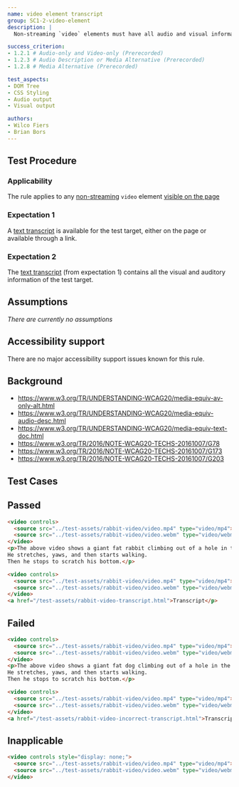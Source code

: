 ```yaml
---
name: video element transcript
group: SC1-2-video-element
description: |
  Non-streaming `video` elements must have all audio and visual information available in a transcript.

success_criterion:
- 1.2.1 # Audio-only and Video-only (Prerecorded)
- 1.2.3 # Audio Description or Media Alternative (Prerecorded)
- 1.2.8 # Media Alternative (Prerecorded)

test_aspects:
- DOM Tree
- CSS Styling
- Audio output
- Visual output

authors:
- Wilco Fiers
- Brian Bors
---
```


## Test Procedure

### Applicability

The rule applies to any [non-streaming][] `video` element [visible on the page][]

### Expectation 1

A [text transcript][] is available for the test target, either on the page or available through a link.

### Expectation 2

The [text transcript][] (from expectation 1) contains all the visual and auditory information of the test target.

## Assumptions

*There are currently no assumptions*

## Accessibility support

There are no major accessibility support issues known for this rule.

## Background

- https://www.w3.org/TR/UNDERSTANDING-WCAG20/media-equiv-av-only-alt.html
- https://www.w3.org/TR/UNDERSTANDING-WCAG20/media-equiv-audio-desc.html
- https://www.w3.org/TR/UNDERSTANDING-WCAG20/media-equiv-text-doc.html
- https://www.w3.org/TR/2016/NOTE-WCAG20-TECHS-20161007/G78
- https://www.w3.org/TR/2016/NOTE-WCAG20-TECHS-20161007/G173
- https://www.w3.org/TR/2016/NOTE-WCAG20-TECHS-20161007/G203

[audio output]: ../pages/algorithms/audio-output.html
[visual output]: ../pages/algorithms/visual-output.html
[non-streaming]: ../pages/algorithms/non-streaming-media-element.html
[visible on the page]: ../pages/algorithms/visible-on-the-page.html
[text transcript]: https://www.w3.org/TR/WCAG20/#alt-time-based-mediadef

## Test Cases

## Passed

```html
<video controls>
  <source src="../test-assets/rabbit-video/video.mp4" type="video/mp4"></source>
  <source src="../test-assets/rabbit-video/video.webm" type="video/webm"></source>
</video>
<p>The above video shows a giant fat rabbit climbing out of a hole in the ground. 
He stretches, yaws, and then starts walking. 
Then he stops to scratch his bottom.</p>
```

```html
<video controls>
  <source src="../test-assets/rabbit-video/video.mp4" type="video/mp4"></source>
  <source src="../test-assets/rabbit-video/video.webm" type="video/webm"></source>
</video>
<a href="/test-assets/rabbit-video-transcript.html">Transcript</p>
```

## Failed

```html
<video controls>
  <source src="../test-assets/rabbit-video/video.mp4" type="video/mp4"></source>
  <source src="../test-assets/rabbit-video/video.webm" type="video/webm"></source>
</video>
<p>The above video shows a giant fat dog climbing out of a hole in the ground. 
He stretches, yaws, and then starts walking. 
Then he stops to scratch his bottom.</p>
```

```html
<video controls>
  <source src="../test-assets/rabbit-video/video.mp4" type="video/mp4"></source>
  <source src="../test-assets/rabbit-video/video.webm" type="video/webm"></source>
</video>
<a href="/test-assets/rabbit-video-incorrect-transcript.html">Transcript</p>
```

## Inapplicable

```html
<video controls style="display: none;">
  <source src="../test-assets/rabbit-video/video.mp4" type="video/mp4"></source>
  <source src="../test-assets/rabbit-video/video.webm" type="video/webm"></source>
</video>
```